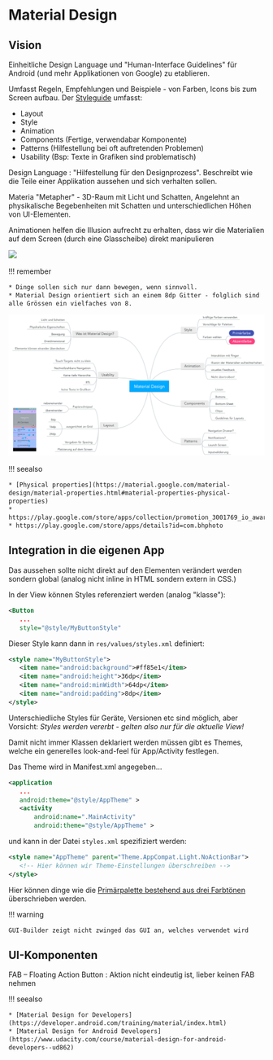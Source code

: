 # Material Design

## Vision

Einheitliche Design Language und "Human-Interface Guidelines" für Android (und mehr Applikationen von Google) zu etablieren.

Umfasst Regeln, Empfehlungen und Beispiele - von Farben, Icons bis zum Screen aufbau.
Der [Styleguide](https://material.google.com) umfasst:

* Layout
* Style
* Animation
* Components (Fertige, verwendabar Komponente)
* Patterns (Hilfestellung bei oft auftretenden Problemen)
* Usability (Bsp: Texte in Grafiken sind problematisch)


Design Language
: "Hilfestellung für den Designprozess". Beschreibt wie die Teile einer Applikation aussehen und sich verhalten sollen.

Materia "Metapher" - 3D-Raum mit Licht und Schatten, Angelehnt an physikalische Begebenheiten mit Schatten und unterschiedlichen Höhen von UI-Elementen.

Animationen helfen die Illusion aufrecht zu erhalten, dass wir die Materialien auf dem Screen (durch eine Glasscheibe) direkt manipulieren

![](https://material-design.storage.googleapis.com/publish/material_v_9/0Bzhp5Z4wHba3VG9SaVpNbkpHb2s/whatismaterial_3d_elevation2.png)

!!! remember

    * Dinge sollen sich nur dann bewegen, wenn sinnvoll.
    * Material Design orientiert sich an einem 8dp Gitter - folglich sind alle Grössen ein vielfaches von 8.


![](images/material_design_zusammenfassung.png)

!!! seealso

    * [Physical properties](https://material.google.com/material-design/material-properties.html#material-properties-physical-properties)
    * https://play.google.com/store/apps/collection/promotion_3001769_io_awards
    * https://play.google.com/store/apps/details?id=com.bhphoto


## Integration in die eigenen App

Das aussehen sollte nicht direkt auf den Elementen verändert werden sondern global (analog nicht inline in HTML sondern extern in CSS.)

In der View können Styles referenziert werden (analog "klasse"):

```xml
<Button
   ...
   style="@style/MyButtonStyle"
```

Dieser Style kann dann in `res/values/styles.xml` definiert:

```xml
<style name="MyButtonStyle">
   <item name="android:background">#ff85e1</item>
   <item name="android:height">36dp</item>
   <item name="android:minWidth">64dp</item>
   <item name="android:padding">8dp</item>
</style>
```

Unterschiedliche Styles für Geräte, Versionen etc sind möglich, aber Vorsicht: *Styles werden vererbt - gelten also nur für die aktuelle View!*

Damit nicht immer Klassen deklariert werden müssen gibt es Themes, welche ein generelles look-and-feel für App/Activity festlegen.

Das Theme wird in Manifest.xml angegeben...

```xml
<application
   ...
   android:theme="@style/AppTheme" >
   <activity
       android:name=".MainActivity"
       android:theme="@style/AppTheme" >
```

und kann in der Datei `styles.xml` spezifiziert werden:
```xml
<style name="AppTheme" parent="Theme.AppCompat.Light.NoActionBar">
   <!-- Hier können wir Theme-Einstellungen überschreiben -->
</style>
```

Hier können dinge wie die [Primärpalette bestehend aus drei Farbtönen](https://material.google.com/style/color.html#color-color-palette)
überschrieben werden.


!!! warning

    GUI-Builder zeigt nicht zwinged das GUI an, welches verwendet wird



## UI-Komponenten

FAB – Floating Action Button
: Aktion nicht eindeutig ist, lieber keinen FAB nehmen

!!! seealso

    * [Material Design for Developers](https://developer.android.com/training/material/index.html)
    * [Material Design for Android Developers](https://www.udacity.com/course/material-design-for-android-developers--ud862)
